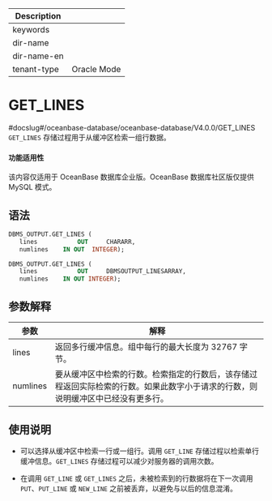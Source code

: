 | Description   |                 |
|---------------|-----------------|
| keywords      |                 |
| dir-name      |                 |
| dir-name-en   |                 |
| tenant-type   | Oracle Mode     |

# GET_LINES 

#docslug#/oceanbase-database/oceanbase-database/V4.0.0/GET_LINES
`GET_LINES` 存储过程用于从缓冲区检索一组行数据。

  <main id="notice" >
    <h4>功能适用性</h4>
    <p>该内容仅适用于 OceanBase 数据库企业版。OceanBase 数据库社区版仅提供 MySQL 模式。</p>
  </main>

## 语法 


```sql
DBMS_OUTPUT.GET_LINES (
   lines           OUT     CHARARR,
   numlines    IN OUT  INTEGER);

DBMS_OUTPUT.GET_LINES (
   lines           OUT     DBMSOUTPUT_LINESARRAY,
   numlines    IN OUT INTEGER);
```



## 参数解释 



|    参数    |                                        解释                                         |
|----------|-----------------------------------------------------------------------------------|
| lines    | 返回多行缓冲信息。组中每行的最大长度为 32767 字节。                                    |
| numlines | 要从缓冲区中检索的行数。检索指定的行数后，该存储过程返回实际检索的行数。如果此数字小于请求的行数，则说明缓冲区中已经没有更多行。 |



## 使用说明 

* 可以选择从缓冲区中检索一行或一组行。调用 `GET_LINE` 存储过程以检索单行缓冲信息。`GET_LINES` 存储过程可以减少对服务器的调用次数。

  

* 在调用 `GET_LINE` 或 `GET_LINES` 之后，未被检索到的行数据将在下一次调用 `PUT`、`PUT_LINE` 或 `NEW_LINE` 之前被丢弃，以避免与以后的信息混淆。

  



